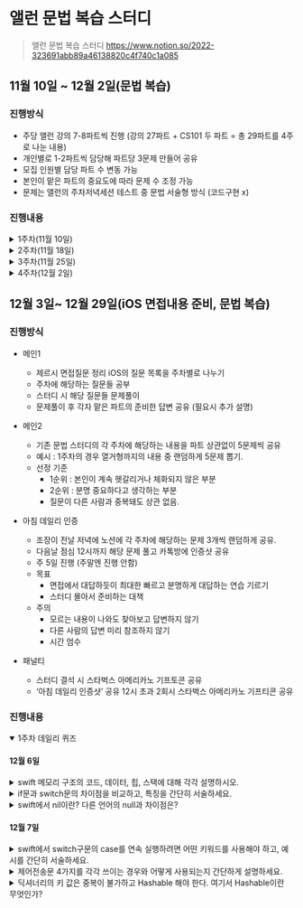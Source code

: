 # 앨런 문법 복습 스터디
> 앨런 문법 복습 스터디  https://www.notion.so/2022-323691abb89a46138820c4f740c1a085

## 11월 10일 ~ 12월 2일(문법 복습)

### 진행방식
-  주당 앨런 강의 7-8파트씩 진행 (강의 27파트 + CS101 두 파트 = 총 29파트를 4주로 나눈 내용)
-   개인별로 1-2파트씩 담당해 파트당 3문제 만들어 공유
-   모집 인원별 담당 파트 수 변동 가능
-   본인이 맡은 파트의 중요도에 따라 문제 수 조정 가능
-   문제는 앨런의 주차저녁세션 테스트 중 문법 서술형 방식 (코드구현 x)  

### 진행내용
<details>
<summary>1주차(11월 10일)</summary>

## Kyle(나)
<details>
<summary> swift 메모리 구조의 코드, 데이터, 힙, 스택에 대해 각각 설명하시오. </summary>

#### 코드 
프로젝트에서 우리가 작성하는 소스 코드가 기계어 형태로 저장.  
컴파일 타임에 저장되고, 중간에 코드가 변경되지 않도록 Read-Only 형태로 저장.
#### 데이터 
전역변수, static 변수가 저장된다. 프로그램 시작과 동시에 할당되고, 프로그램 종료시 메모리에서 해제된다.  
실행 도중 변수 값이 변경될 수 있으니 Read-Write로 지정된다.
#### 힙 
프로그래머가 할당/해제 하는 메모리 영역 사용하고 난 후 반드시 메모리 해제 필수! -> 안할 경우 메모리 누수가 발생.
#### 스택 
함수 호출 시 함수의 지역변수, 매개변수, 리턴 값 등등이 저장되고, 함수 종료시 저장된 메모리도 해제.
</details>
<details>
<summary> swift의 기본 데이터 타입에 대해 설명하시오. (Int, Float/Double, String/Character, Float/Double) </summary>

모든 데이터 타입의 이름은 첫 글자를 대문자로 입력한다. 또한 Struct를 기반으로 구현되어 있다.
#### Int(정수형 데이터 타입) 
정수 타입, 현재는 기본적으로 64비트 정수형.
#### Float / Double(실수형 데이터 타입) 
##### Float
실수 타입/ 부동 소수 타입  
소수점 표현 가능(6자리까지) / 4바이트 
##### Double
실수 타입(Float 타입에 비해 2배의 공간)  
소수점 표현 가능(15자리까지)
#### String / Charater (문자형 데이터 타입) 
##### String
문자열을 저장, 큰따옴표("")사용 
##### Charater
문자(한글자)를 저장, 큰따옴표("")사용
#### Bool(참과 거짓을 다루는 데이터 타입)
true 또는 false를 저장.  
프로그래밍의 다양한 상황에서 사용
</details>
<details>
<summary> swift의 타입 관련 기본 문법 3가지에 대해 설명하시오(타입 주석, 타입 추론, 타입 안전성) </summary>

#### 타입 주석
변수를 선언하면서, 타입도 명확하게 지정하는 방식
#### 타입 추론
타입을 지정하지 않아도, 컴파일러가 타입을 유추해 저장하는 방식
#### 타입 안정성
스위프트는 데이터 타입을 명확하게 구분하여 사용한다.
</details>

## Jess

<details>
<summary> if문과 switch문의 차이점을 비교하고, 특징을 간단히 서술하세요.</summary>

- if문 
  - 조건 2개도 사용 가능, 응용 범위가 넓습니다. 즉 모든 조건에 대한 처리가 가능합니다.
- switch문 
	- if문보다 가독성이 좋습니다. 실제 앱 등의 분기처리에 많이 사용합니다.
</details>
<details>
<summary>swift에서 switch구문의 case를 연속 실행하려면 어떤 키워드를 사용해야 하고, 예시를 간단히 서술하세요.</summary>

**fallthough 키워드를 사용합니다**
```swift
switch 입력 값 { 
case 비교 값 1: 
     	실행구문 
case 비교 값 2: 
       	fallthrough 
case 비교값 3: 
       	실행구문 
default: 
      	실행구문 
}
```
</details>
<details>
<summary>튜플의 개념을 설명하고, 간단한 예시를 들어보세요.</summary>

튜플은 타입의 이름이 따로 지정되지 않은, 프로그래머 마음대로 만드는 타입입니다.  
ex) var person: (String, Int, Double) = (”Jess”, 123, 12.3)
</details>

## haha

<details>
<summary>inout은 언제 사용하면 좋을까요?</summary>

inout 파라미터를 사용하면 값 타입 변수가 저장된 주소의 값을 함수 안과 밖에서 동일하게 사용하게 됩니다.  
따라서 함수가 입력과 동일한 출력을 제공하고, 함수 내에서 적용된 변경사항이 함수 외부에서도 동일하게 적용되어야할 때 사용할 수 있습니다.  
Swap을 직접 구현하고자 한다면 inout이 좋은 선택이 될 수 있습니다.
```swift
func swap<T>(a: inout T, b: inout T) {
	(a, b) = (b, a)
}
var a = 0, b = 1
print(a, b) // 0 1
swap(a: &a, b: &b)
print(a, b) // 1 0
```
</details>
<details>
<summary>제어전송문 4가지를 각각 쓰이는 경우와 어떻게 사용되는지 간단하게 설명하세요.</summary>

- break
	- switch문에서 break - case에서 어떤 문장의 실행도 없을 때 입력하는 약속
	- 반복문(for/while)에서 break - (가장 가까운) 반복문을 완전히 종료
- fallthrough
	- switch문에서 어떤 해당 case를 해당한 후, 다음 case의 해당 여부를 따지지 않고, 다음 case 내부의 문장을 실행
- continue
	- 반복문에서 (가장 가까운) 반복의 이번 주기를 끝내고 다음 주기로 바로 넘어가서, 다음 주기를 실행
- return
	- 리턴 타입이 있는 함수
		- 임시값을 저장할 메모리 공간을 생성한다.
		- 해당 임시값을 반환하고 스택 영역에서 함수의 스택 프레임을 해제시킨다.
		- 함수의 결과를 값으로 가진다.
	- 리턴 타입이 없는 함수
		- 임시값을 저장하는 메모리 공간이 따로 없다.
		- 함수의 실행을 중단 시킨다. 그 즉시, 스택 영역에서 함수의 스택 프레임을 해제시킨다.
		- 함수의 결과로 값을 가지지 않고 단순히 동작만 수행
</details>
<details>
<summary>1..<3은 어떻게 for in 순환문으로 반복 순회가 가능할까요?</summary>

1..<3은 범위를 나타내는 Range 객체입니다.
Generic으로 구현되어 다양한 타입의 범위를 표현할 수 있게 [lowerBound, upperBound) 방식으로 표현됩니다.  
Range의 내부 코드를 살펴보면 Range는 Sequence protocol을 채택하고 있습니다.  
```swift
extension Range: Sequence
		where Bound: Strideable, Bound.Stride: SignedInteger {
  public typealias Element = Bound
  public typealias Iterator = IndexingIterator<Range<Bound>>
}
```
Sequence 프로토콜에 부합하는 타입은 for…in 순환문으로 반복 순회할 수 있습니다. 내부적으로는
```swift
public protocol Sequence {
    associatedtype Iterator: IteratorProtocol
    public func makeIterator() -> Self.Iterator
}
```
이렇게 구현되어 있는데 런타임시에 for in 순환문을 돌면서 makeIterator() 메소드가 자동으로 호출됩니다.  
Iterator는 는 IteratorProtocol 에 부합하는 범용 타입으로 IteratorProtocol 의 목적은 컬렉션을 반복 순회하는 next() 메소드를 통해 컬렉션의 반복 상태를 캡슐화 하는 것입니다.  
그렇기 때문에 for in 순환문을 통해서 makeIterator() 메소드가 자동으로 호출되고 Iterator를 반환하는 것입니다.  
Iterator 에는 next()라는 메소드가 있는데 Sequence에 있는 다음 요소를 반환하거나, Sequence의 마지막인 경우 nil 을 반환합니다.  
아마 for in 순환문 내부적으로 이러한 처리가 되어있을 거라 생각됩니다. 그래서 반복 순회가 가능하다고 생각합니다.
</details>

## John
<details>
<summary>swift에서 nil이란? 다른 언어의 null과 차이점은?</summary>

다른 언어의 null은 보통 실제로 값이 없는 것   
스위프트에서 nil은 실제 값이 없다기보다, 값이 없음을 ‘표현’하기 위해 임시적으로 감싸진 키워드.  
#### 값이 없는 것과 값이 없음을 표현하는 것은 어떻게 다른가?
메모리 구조의 차이로 보면 이해 가능.  
#### 스위프트의 옵셔널
즉, 스위프트의 옵셔널은 값이 있는 케이스와 값이 없는 케이스를 감싸는 enum.  
enum 안 case 각각은 .some →optional(값), .none→nil로 나누어진다.  
즉 nil의 메모리에는 enum case 중 .none이 있다.  
옵셔널 타입의 변수 등에 값이 없을 경우 자동으로 nil이 할당된다.  
실제 값이 없는 경우는 nil을 벗겨야 함. (null 과 같은 키워드는 따로 없음)
</details>
<details>
<summary>딕셔너리의 키 값은 중복이 불가하고 Hashable 해야 한다. 여기서 Hashable이란 무엇인가?</summary>

유일성을 보장하는 것.  
기본적으로 Hash함수에 input으로 쓰일 수 있는 타입을 Hashable 하다고 한다.  
#### 해시 함수란?
어떤 숫자나 글자를 input으로 사용하면, 고정된 길이의 숫자나 글자이면서 유일한 값으로 output을 반환해 준다.  
해셔블한 타입은 값의 유일성을 보장하고, 검색 속도가 빠르다.(시간 복잡도 O(1)).  
스위프트의 기본 타입은 모두 Hashable.
#### 해시 함수 추가 설명
```
똑같은 값이 올 때마다 똑같이 분류되어야 하는 규칙성으로 값을 변환한다.
비밀번호 보안 시스템을 생각하면 이해 도움. 
우리가 비밀번호를 입력하면, 그 값 그대로를 오픈하지 않고 해쉬함수를 사용해 해쉬값으로 반환해서 이용한다. 
이렇게 바뀐 해쉬값(아웃풋)은 다시 해당 글자에 대해 유일하고, 대신 반대 방향으로(해쉬값인 아웃풋에서 우리가 입력한 인풋으로) 전환이 불가능하다. 
즉 암호화가 된 것. 해셔블이란 해쉬 함수의 인풋으로 사용될 수 있는 값을 의미한다. 
해쉬 함수란 유일한 값에 대응되는 것으로, 대표적으로 비밀번호를 받을 때 우리의 비밀번호 리터럴 값은 해셔블하게 저장된다. 
이렇게 해셔블한 값은 유일하기에 검색속도가 기존 O(n)에 비해 O1로 빠르다.
```
</details>
<details>
<summary>array, dictionary, set의 문서에 공통적으로 등장하는 sequence는 어떤 개념인가?</summary>

- 차례를 만들어주는 프로토콜 타입
- 딕셔너리나 셋은 순서가 없다고 했지만, 그럼에도 for 구문이나 .contains 등의 메서드를 사용하기 위해선 전체를 반복해서 순환할 필요가 있다.
- 스위프트 컬렉션 타입은 이러한 검색을 가능하게 하는 프로토콜을 자동으로 채택하고 있다.  
이러한 컬렉션 타입이 시퀀스 프로토콜을 채택하고 있다는 것은 차례가 있다는 의미이다.  
물론 딕셔너리나 셋은 순서가 없지만, for 문 등의 검색을 위해선 전체를 순회할 필요가 있기 때문에 차례가 존재한다.  
array, set의 .contains 메서드 등이 이러한 시퀀스 프로토콜을 이용해 실행된다.
</details>

## Review
**array, dictionary, set의 문서에 공통적으로 등장하는 sequence는 어떤 개념인가?**  
해당 질문에 대해 제대로 답하지 못했음. 다시 공부하고 해당내용 정리하기.  

**몸에 체화되어 확실하게 정리하도록 할것**  
실제로 문제를 풀어보니 머리로 알고있는 것과 실제로 내가 작성하는것과는 정말 달랐음.  
확실하게 내용을 정리해서 면접때 확실하게 답변할 수 있도록 준비하기	

</details>
<details>
<summary>2주차(11월 18일)</summary>

## Kyle(나)
<details>
<summary>클래스와 구조체에서 초기화의 의미에 대해 간단히 서술하시오.</summary>

초기화란 생성자 메서드를 실행하여 클래스나 구조체의 모든 저장 속성의 값 설정을 완료하고, 인스턴스를 생성하는것을 말한다.
</details>
<details>
<summary>클래스와 구조체의 메모리 저장 방식에 따른 차이점을 서술하시오.</summary>

- 구조체
    1. 값 형식
    2. 인스턴스 데이터를 모두 스택에 저장한다.
    3. 값을 전달할때 마다 복사본을 생성하여 전달한다.(다른 메모리 공간을 생성)
    4. 스택에 저장되고, 스택 프레임 종료시 메모리에서 자동 제거
- 클래스
    1. 참조 형식
    2. 인스턴스 데이터가 힙에 저장, 해당 힙을 가르키는 변수를 스택에 저장하고 메모리 주소값이 힙을 가르킨다.
    3. 값 전달시 저장된 주소를 전달한다.
    4. ARC를 통해 메모리를 관리한다.
</details>
<details>
<summary>객체지향의 4대 특징에 대해 간단하게 서술하시오</summary>

- 추상화  
실체들의 공통적 특성을 뽑아내서 클래스로 정의하는 것을 말한다.  
- 캡슐화  
연관이 있는 속성과 메서드를 하나의 클래스로 묶어서 활용한다는 개념
	- 은닉화: 캡슐화를 하면 접근제어자를 통해 객체 외부에서 내부 데이터의 접근 통제가 가능해짐.

- 상속성  
부모클래스의 속성과 메서드를 자식클래스에서 그대로 물려받는 개념.  
상속을 활용해 코드가 재활용되기 때문에 생산성이 높아짐  
클래스가 타른 타입과 구별되는 결정적인 이유
- 다형성  
하나의 객체가 여러가지 타입의 형태로 저장 가능하다.  
하나의 객체는 다양한 방식으로 동작 가능하다.
</details>

## John
<details>
<summary>저장 속성과 계산 속성의 차이를, 계산 속성을 사용하는 이유를 통해 설명하시오.</summary>

저장속성은 인스턴스 내에 실제 데이터 값을 저장할 수 있는 데이터 저장공간이며,  
계산속성은 속성의 형태를 가진 실질적인 메서드입니다. 실제 데이터 값은 없습니다.

계산 속성을 사용하는 이유는 메서드가 프로퍼티가 훨씬 더 간편하고 직관적이기 때문입니다.  
인스턴스 외부에서 메서드를 통해 내부 값에 접근하려면 메서드를 두 개 구현해야 하기 때문에 코드의 가독성이 나빠집니다.
</details>
<details>
<summary>타입 속성의 뜻과 그 키워드인 static과 class의 차이는?</summary>

각각의 인스턴스가 아닌 타입 자체에 속하는 프로퍼티를 뜻합니다.  
static은 상속해서 재정의가 불가하고, class는 상속해서 재정의가 가능합니다. 
</details>
<details>
<summary>클래스를 상속받았을 때, 저장 프로퍼티는 재정의가 불가한데 계산 프로퍼티는 재정의가 가능한 이유는?</summary>

데이터 영역에서 프로퍼티는 상위 클래스의 메모리 구조에 관여할 수 없으므로 재정의가 불가합니다.  
그러나 계산 프로퍼티는 메모리 구조의 프로퍼티를 수정하는 것이 아닌, 기능을 추가하는 방식이기 때문에 재정의가 가능합니다.
</details>
<details>
<summary>String은 왜 subscript로 접근이 안되는지 설명하시오.</summary>

String.index로 접근해야 한다. String의 유니코드 크기가 가변적이기 때문이다.
</details>
## Haha
<details>
<summary>Class 타입의 초기화 위임 규칙에 대해 설명해주세요.</summary>

1. 자식 클래스의 지정 생성자는 부모클래스의 지정생성자를 반드시 호출하여야 합니다.
2. 편의생성자는 자신을 정의한 클래스의 다른 생성자를 반드시 호출하여야 합니다.
3. 편의생성자는 지정생성자를 반드시 호출하여야 합니다.
</details>
<details>
<summary>required 키워드에 대해서 설명해보세요.</summary>

클래스의 생성자 앞에 required 키워드를 붙이면 하위 클래스에서 반드시 해당 생성자를 구현해야합니다.  
다른 지정 생성자를 구현하지 않으면 자동으로 필수 생성자가 상속됩니다. 
</details>
<details>
<summary>init?()은 어떤 특징을 가지고 있고, init()과 어떤 차이가 있나요?</summary>

init?()은 인스턴스 생성 시 실패가능성을 가진 생성자입니다.  
실패가 불가능하게 만들어서 아예 에러가 나고 앱이 완전히 꺼지는 가능성보다는 실패가능 생성자를 정의하고,  
그에 맞는 예외 처리를 하는 것이 더 올바른 방법입니다.  
인스턴스 생성 실패 시 nil을 리턴합니다. 또한, init?()은 재정의가 불가합니다.
</details>
## Jess
<details>
<summary>Any와 AnyObject에 대하여 간단히 서술하세요.</summary>
특정 타입을 지정하지 않고 여러 타입의 값을 할당할 수 있는 타입입니다.  
타입 캐스팅을 수행할 때 일반적으로 상속 관계에 있는 클래스끼리만 캐스팅이 가능하지만,  
이를 사용할 경우 상속 관계에 있지 않아도 타입 캐스팅을 할 수 있습니다.  
**Any**는 함수 타입을 포함한 모든 타입을 뜻하고, **AnyObjects**는 클래스 타입만을 뜻합니다.
</details>
<details>
<summary>확장의 개념과 유의점, 사용하고자 하는 경우 등을 간단하게 서술하세요.</summary>

클래스나 구조체, 열거형 등의 객체에 새로운 기능을 추가하여 확장해주는 구문입니다.  
메서드를 추가하는 것만 가능하며, 저장 속성은 추가할 수 없습니다.  
클래스에서 생성자를 구현하려는 경우, 편의생성자 형태만 추가 가능합니다.  
확장은 외부에서 가져온 타입에 내가 원하는 기능을 추가하고자 할 때 사용합니다.  
따라서 따로 상속을 받지 않아도 되며, 구조체와 열거형에도 기능을 추가할 수 있으므로 매우 편리합니다.
</details>
<details>
<summary>클래스의 상속과 확장의 차이점을 간단히 서술하세요.</summary>

클래스나 구조체, 열거형 등의 객체에 새로운 기능을 추가하여 확장해주는 구문입니다.  
클래스의 상속은 특정 타입을 물려받아 하나의 새로운 타입을 정의하고,  
추가 기능을 구현하는 수직확장의 형태입니다.  
반면 확장은 기존의 타입에 기능을 추가하는 수평확장의 형태입니다.  
상속을 받으면 기존 기능을 재정의할 수 있지만, 확장은 재정의 할 수 없습니다. 
</details>

## Review
John이 말해준 **WMO 키워드** 찾아서 보고 공부해서 2주차 Review 파일에 정리하기.  
**class의 성능을 향상 시킬수 있는 방법**에 대해 공부하기.  
</details>
<details>
<summary>3주차(11월 25일)</summary>

## John
<details>
<summary>프로토콜이란 무엇이며, 프로토콜을 사용하는 이유는 무엇인가?</summary>

프로토콜은 일종의 규약을 채택하는 것과 같다. 흔히 자격증을 채택하는 것으로 많이 비교한다.  
프로토콜 지향 프로그래밍은 스위프트의 큰 언어적 특징 중 하나인데, 객체지향 프로그래밍의 단점을 보완할 수 있다.  
객체지향 프로그래밍을 클래스로 대표해서 말해보면, **세 가지 단점**을 들 수 있다.  

1. 우선 클래스에서만 상속이 가능.  
2. 하나의 클래스만 상속(다중 상속 지원 x)
3. 상속시 필수적으로 상위 메모리 구조를 따라가기 때문에 불필요한 메서드와 프로퍼티를 강제적으로 갖게 된다.  

반면, **프로토콜**은 값타입에서도 사용 가능하며, 여러개의 프로토콜을 채택 가능하고,  
객체를 생성하지 않기 때문에 메모리와 상관이 없다.  
또한 추가적으로, 애플의 기본 데이터타입에도 사용 가능하고, 타입으로도 사용 가능하다.
</details>
<details>
<summary>스위프트가 프로토콜을 일급 객체로 취급한다는 것은 무슨 의미인가?</summary>
일급 객체로 사용 가능하다는 말은, 하나의 타입으로 사용 가능하다는 뜻이다.  
즉, **변수에 할당**할 수 있고, **메서드의 파라미터로 전달받거나 리턴값으로 반환**할 수 있다.
</details>
<details>
<summary>mutating 키워드가 무엇인지와 그 원리를 설명하세요.</summary>

값 타입인 구조체가 프로토콜을 채택하고 그 메서드가 변수를 사용할 때 mutating 키워드가 필요하다.
</details>
## Jess
<details>
<summary>Method Dispatch가 무엇인가요? 또한,  Method Dispatch의 대표적인 두가지 타입의 특징을 간략히 설명하세요.</summary>

현재 메모리에서 어떻게 각 메서드를 실행시키고, 어떠한 메서드를 구현해야하는지를 결정하는 것입니다.  
두 가지의 타입으로 나뉘는데, **정적 디스패치(Static Dispatch)**와 **동적 디스패치 (Dynamic Dispatch)**로 나뉩니다.  
**정적 디스패치**는 컴파일 타임에 어떤 메서드를 실행할 지 주소값을 알고 있기 때문에 함수의 메모리 주소로 바로 이동합니다.  
이는 성능을 향상시키고 컴파일러가 최적화를 가능하게 합니다.  
**동적 디스패치**는 참조 타입에서만 지원합니다. 정적 디스패치에 비하여 오버헤드가 더 들지만, OOP의 언어들은 다형성을 위하여 동적 디스패치를 지원합니다. (하나의 객체가 다양한 방식으로 동작 가능할 수 있도록) 
</details>
<details>
<summary>중첩타입이 무엇인지, 어떻게 사용하는지 간략히 설명하세요.</summary>

swift에서는 타입 내부에 타입을 정의하고 구현할 수 있는데, 이것을 중첩타입이라고 합니다.  
타입 내부에 새로운 타입을 정의하고 싶다면 자신의 정의 내부에 새로운 타입을 정의하고 구현해주면 됩니다.  
중첩타입을 참조하려면 자신이 속해있는 타입의 이름을 자신보다 앞에 적어주어야 합니다.  
ex) Person 클래스 내부에 정의한 Job 타입을 나타낼 때 Person.Job 이라고 표현
</details>
<details>
<summary>self와 Self의 차이를 설명하세요.</summary>

**Self** - 프로토콜을 준수하는 타입  
**self** - 해당 타입의 내부의 값
</details>
## Kyle
<details>
<summary>클로저의 캡처현상에 대해 간단히 설명하시오</summary>

클로저는 클로저의 주기동안 사용이 필요 없어질때까지 힙의 영역에 존재해야 하고, 클로저 내부에서 외부에 존재하는 변수를 계속 사용해야 하기 때문에 캡처 현상이 발생한다.
</details>
<details>
<summary>강한 참조 사이클에 대해 설명해주세요</summary>

두 인스턴스가 서로를 참조할 경우 강한 참조 사이클이 발생하고, 인스턴스가 메모리에서 정상적으로 헤제되지 않는 것을 의미한다.
</details>
## Haha
<details>
<summary>고차함수 중 flatMap과 compactMap의 차이를 설명해보세요.</summary>

- `compactMap`은 1차원 배열에서 각 요소에 대해 `nil을 제거`하고 `옵셔널 바인딩`을 한 결과를 배열로 만들어 반환합니다.
- `flatMap`은 배열의 요소 타입이 옵셔널이라면, `nil을 제거`하고 `옵셔널 바인딩`을 한 결과를 배열로 만들어 반환합니다.
- `flatMap`은 2차원 배열이면서 요소 타입이 옵셔널이 아니라면, 배열의 요소들을 `1차원으로 합친 배열`을 반환하고 nil의 제거와 옵셔널 바인딩은 하지 않습니다.
</details>
<details>
<summary>함수형 프로그래밍은 무엇인가요? Swift는 함수형 프로그래밍 언어인가요?</summary>

- 함수형 프로그램밍은 `순수 함수`를 기반으로 하는 프로그래밍 패러다임입니다. 순수 함수는 어떤 입력에 대해 `항상 같은 출력`을 만드는 함수를 의미합니다. 즉, 외부에 영향을 주거나 받는 `side effect`가 없습니다.
- 스위프트는 함수형 프로그래밍 언어이면서 동시에 객체 지향 프로그램밍 언어의 특징인 상속, 은닉, 캡슈화, 추상화 등을 제공하는 멀티 패터다임 언어입니다.
</details>
<details>
<summary>High Order Function에 대해서 설명해보세요.</summary>

고차함수는 함수를 인자로 받거나 함수를 결과로 반환할 수 있는 함수입니다.
</details>

## Review
**추가로 공부해볼 내용: Delegate**  
* 델리게이트 패턴을 활용하는 경우의 예시.  
* Delegate와 Notification 방식의 차이점.  
* KVO 동작 방식.
</details>
<details>
<summary>4주차(12월 2일)</summary>

## Kyle
<details>
<summary>강한 참조 사이클에 대해 간단히 설명하시오.</summary>

두 가지 이상의 객체가 서로에 대한 강한 참조 상태를 가지고 있을때 발생하며,  
발생하게 될 경우 서로에 대한 참조가 해제되지 않아 메모리에서 유지되어 메모리 누수가 발생하게 된다.
</details>
<details>
<summary>강한 참조 사이클로 인한 메모리 누수 해결방안인 weak, unowned 키워드의 차이점에 대해 설명하시오.</summary>

- **weak**  
가르키는 인스턴스가 메모리 해제될 경우 자동적으로 nil값을 할당받는다.
소유자에 비해 가르키는 인스턴스의 생명주기가 짧을때 주로 사용한다.

- **unowned**  
가르키는 인스턴스가 메모리 해제되어도 자동적으로 nil을 할당받지 못한다.
따라서 소유자에 비해 가르키는 인스턴스의 생명주기가 길때 주로 사용한다.
</details>
## Jess
<details>
<summary>defer란 무엇인지, 언제 사용하는지에 대하여 설명하세요.</summary>

작성된 위치와 상관없이 함수 종료 직전에 실행되는 구문입니다.  
함수를 종료하기 직전에 정리해야 하는 변수나 상수를 처리하는 용도입니다.
</details>
<details>
<summary>defer가 호출되는 순서는 어떻게 되고, defer가 호출되지 않는 경우를 설명하세요.</summary>

defer구분은 함수의 가장 마지막에 실행됩니다.  
하나의 함수에서 여러번 defer를 호출 가능하며, 실행 순서는 가장 마지막에 실행된 defer부터 역순입니다.  
중첩으로도 사용이 가능하며, 실행 순서는 가장 바깥쪽 defer부터 실행됩니다.  
defer가 호출되지 않는 경우는 defer를 읽기 전에 함수가 종료되는 경우입니다.  
throw를 이용해서 오류를 던져 함수가 종료될 경우, guard문을 사용하여 중간에 함수를 종료하는 경우 등이 있습니다.
</details>
<details>
<summary>generic이란 무엇인지,프로토콜에서의 generic 사용법에 대해 간단히 서술하세요.</summary>

타입(형식)에 관계없이 하나의 정의로 모든 타입을 처리할 수 있는 문법입니다.  
유지보수가 쉽고, 재사용성이 높은 함수,구조체,클래스,열거형 등을 일반화 가능한 코드로 작성할 수 있습니다.  generic이 없다면 타입마다 모든 경우를 다 정의해야 하기 때문에 유지보수 및 재사용성 관점에서 어렵습니다.  
프로토콜에서 generic을 사용하고 싶을 경우에는, 프로토콜 내부에 associatedtype을 쓰고, 프로토콜 내부에 사용할 범용 타입의 이름을 선언합니다.  
(메서드를 선언할 때에는 일반 제네릭처럼사용하는 것이 가능합니다.)
</details>
## John
<details>
<summary>Result 타입은 무엇인가요?</summary>

- 기존의 error타입에서 보다 진보된 형태.
- 함수 실행의 성공과 실패를 함께 담아 리턴하는 enum 타입.
- 에러가 발생할 시 따로 외부로 던지지 않고 enum case 내부에서 해결한다.
- 장점 :
    - 함수를 정의할 때 error타입을 명시적으로 선언할 수 있다.
    - error를 사용할 때 옵셔널바인딩이 불필요하다.
</details>
<details>
<summary>Result 타입을 활용할 수 있는 메서드 중 아는 것들을 간단하게 설명하세요.</summary>

- Result.get()은 성공을 throwing 한다.
- Result.map()은 성공을 원하는 조건으로 mapping해 반환한다.
- Result.failureMap()은 실패를 원하는 조건으로 mapping해 반환한다.
</details>
<details>
<summary>접근 제어의 5가지 종류는 무엇이 있나요?</summary>

- open : 다른 모듈에서 접근가능. 클래스에서 사용가능. 클래스의 가장 넓은 수준의 접근제어단계.
- public : 다른 모듈에서 접근가능. 구조체/열거형의 가장 넓은 수준의 접근제어단계. 기본 타입의 설정 수준. 상속/재정의 불가
- internal : 같은 모듈에서 접근가능. 기본 접근제어 설정.
    - 모듈: 프레임워크/라이브러리 등 import해서 사용하는 외부의 것
- fileprivate : 같은 파일 내에서 접근가능
- private : 같은 scope 내에서 접근가능
</details>
## Haha
<details>
<summary>Hashable 프로토콜에 대해서 설명해보세요.</summary>

- Hashable 프로토콜을 채택하는 타입은 모두 값을 `정수인 해시값`으로 표현할 수 있습니다.
- 스위프트의 기본 타입 중 `문자열, 정수, 실수, 불리언, 그리고 Set 콜렉션`이 Hashable 프로토콜을 채택하고 있습니다.
- Hashable 프로토콜을 채택하는 커스텀 타입의 `저장 프로퍼티가 모두` Hashable 프로토콜을 채택하고 있다면, 별다른 구현없이 Hashable 프로토콜을 채택하는 것 만으로 Hashable한 동작을 제공합니다.
- 그렇지 않다면 `==` 메서드를 만들고 hash(into:) 구현해서 해시값을 생성하는데 필요한 프로퍼티를 지정해주어야합니다.
</details>
<details>
<summary>Hashable 프로토콜을 채택하는 커스텀 타입이 Equtable도 채택해야하는 이유가 무엇인가요?</summary>

- 어떤 값에 대한 Hash 값은 고유하지만, Hash 값을 생성하는 built in 메소드인 hasher(_:) 가 서로 다른 값에 대해 동일한 Hash 값을 생성할 수 있기 때문입니다.
- 이런 경우를 해시 충돌이라고 하고, 해시 충돌이 발생하는 경우를 알기 위해서는 두 인스턴스가 값이 일치하는 확인해야하기 때문에 Equatable 프로토콜을 채택해야합니다.
</details>
## 전체범위 문제(중요 내용 복습)
<details>
<summary>함수형 프로그래밍 방식을 왜 고려해야 할까요?</summary>

- 함수형 프로그래밍
    - 기존 코드를 기반으로 생각하는 명령형 프로그래밍은 ‘어떻게 구현하는가’에 초점
    - 함수형 프로그래밍은 ‘무엇’을 활용할까의 관점.
        - 함수들을 조합해 결과를 만든다.
    - 장점
        - 사이드 이펙트를 방지한다.
        - 코드가 간결해진다.
- 사실 사이드 이펙트가 없다는 건 순수함수에 좀 더 가까운 설명.
- 함수형 프로그래밍의 장점은, 값-상태를 공유하지 않는다는 것. 동시성 문제를 보다 안전하게 해결할 수 있다.
</details>
<details>
<summary>swift에서 extension이 무엇인지, 어떻게 사용되는지 간단히 서술하세요.</summary>

**extension(확장)**은 클래스, 구조체, 열거형 타입에 새로운 메서드, 프로퍼티, 생성자를 추가적으로 정의해 사용하기 위해 사용.  
이 때 확장에는 저장 속성은 정의할 수 없으며, 계산 속성만 정의할 수 있습니다.  
소멸자의 경우에는 추가할 수 없고 생성자는 convenience init만 정의할 수 있습니다.  
구조체의 경우에는 확장에 생성자를 정의할 경우 멤버와이즈 이니셜라이저가 사라지지 않습니다. 
</details>
<details>
<summary>upcasting과 downcasting의 차이에 대해 설명하세요.</summary>

**upcasting**이란, 서로 상속 관계에 있는 클래스에서 자식 클래스를 부모 클래스로 타입캐스팅하는 것을 말합니다.  
as를 사용해서 업 케스팅할 수 있습니다. 컴파일이 되면 항상 성공합니다.  
**downcasting**은 반대로 부모클래스에서 자식클래스로 타입캐스팅하는 것입니다.  
이 역시 as를 사용하지만, 실패 가능성이 있기에 as? 나 as! 를 사용합니다.  
as! 는 실패하면 런타임 에러를 발생시키고, as? 는 nil을 반환합니다.  
</details>
<details>
<summary>dispatch queue의 serial queue에 대해 간단히 서술하세요.</summary>

serial queue, 즉 직렬 큐는 작업을 한번에 하나씩 처리하는 작업 큐 입니다.  
보통 순서가 중요한 작업을 처리할 때 사용합니다.  
스레드에 먼저 할당한 작업이 완전히 끝나야 큐에서 대기중인 작업을 스레드에 할당합니다. 
</details>
## Review
- 다음 스터디 계획 논의
</details>

## 12월 3일~ 12월 29일(iOS 면접내용 준비, 문법 복습)
### 진행방식
   - 메인1
       - 제르시 면접질문 정리 iOS의 질문 목록을 주차별로 나누기
       - 주차에 해당하는 질문들 공부
       - 스터디 시 해당 질문들 문제풀이
       - 문제풀이 후 각자 맡은 파트의 준비한 답변 공유 (필요시 추가 설명)
   - 메인2
       - 기존 문법 스터디의 각 주차에 해당하는 내용을 파트 상관없이 5문제씩 공유
       - 예시 : 1주차의 경우 열거형까지의 내용 중 랜덤하게 5문제 뽑기.
       - 선정 기준
           - 1순위 : 본인이 계속 헷갈리거나 체화되지 않은 부분
           - 2순위 : 분명 중요하다고 생각하는 부분
           - 질문이 다른 사람과 중복돼도 상관 없음.
- 아침 데일리 인증
    - 조장이 전날 저녁에 노션에 각 주차에 해당하는 문제 3개씩 랜덤하게 공유.
    - 다음날 점심 12시까지 해당 문제 풀고 카톡방에 인증샷 공유
    - 주 5일 진행 (주말엔 진행 안함)
    - 목표
        - 면접에서 대답하듯이 최대한 빠르고 분명하게 대답하는 연습 기르기
        - 스터디 몰아서 준비하는 대책
    - 주의
        - 모르는 내용이 나와도 찾아보고 답변하지 않기
        - 다른 사람의 답변 미리 참조하지 않기
        - 시간 엄수
        
- 패널티
    - 스터디 결석 시 스타벅스 아메리카노 기프토콘 공유
    - ‘아침 데일리 인증샷’ 공유 12시 초과 2회시 스타벅스 아메리카노 기프티콘 공유

### 진행내용

<details open>
<summary>1주차 데일리 퀴즈</summary>

#### 12월 6일
<details>
<summary>swift 메모리 구조의 코드, 데이터, 힙, 스택에 대해 각각 설명하시오.</summary>

##### 코드
프로젝트에서 우리가 작성하는 코드가 기계어로 변환되어 저장됨.  
컴파일 타임에 저장되고. 중간에 코드가 변경되지 않도록 Read-Only 형태로 저장된다.
##### 데이터
전역변수, static 변수가 저장된다. 프로그램 시작시 메모리에 할당되고, 종료시 메모리에서 해제된다.  
런타임 도중에 변경될 수 있기 때문에 Read-Write 형태로 저장된다.
##### 힙
프로그래머가 할당하는 메모리 영역이다.  
사용하고 난 후 메모리 해제를 해야한다. -> 안할시 메모리 누수 발생한다.
##### 스택
함수 실행시 함수의 지역변수, 매개변수, 리턴 값 등이 저장되고, 함수 종료시 저장된 메모리도 같이 해제된다.
</details>
<details>
<summary>if문과 switch문의 차이점을 비교하고, 특징을 간단히 서술하세요.</summary>

if문은 조건이 만족할때까지 순차적으로 여러 조건을 비교하지만,  
switch문은 해당하는 표현식이나 변수를 매칭시켜 바로 true인 값으로 이동하는 작동방식에서의 큰 차이점이 있습니다.  

if문은 주로 간단한 조건문을 작성할때 주로 사용합니다.  
swift의 if문에서는 조건에 대한 소괄호는 선택사항입니다.  
  
switch문은 if문보다 복잡한 조건문을 작성할때 사용하고, if문보다 가독성이 좋습니다.  
switch문은 판별하는 표현식에 대해 모든 경우의 수를 다루어야 하고,  
모든 사례를 다루지 않을시 반드시 default 케이스가 있어야 합니다.  
각 케이스에는 최소 하나 이상의 문장이 존재해야 하고,  
만약 없을 경우 break를 반드시 입력해야 합니다.

</details>
<details>
<summary>swift에서 nil이란? 다른 언어의 null과 차이점은?</summary>

nil은 값이 없는게 아닌 값이 없는 상태를 나타내는 키워드입니다.  
어떠한 인스턴스가 nil 이라는 것은 값이 없는게 아니라 값이 없는 키워드를 나타내는 nil이 할당된 것입니다.
</details>

#### 12월 7일
<details>
<summary>swift에서 switch구문의 case를 연속 실행하려면 어떤 키워드를 사용해야 하고, 예시를 간단히 서술하세요.</summary>

해당 케이스에서 falltthrough를 사용하여 해당 케이스와 상관없이 무조건 다음 케이스를 실행시킨다.
```swift
switch value {
case one:
	fallthrough
case two:
	break
default:
	break
}
```
</details>
<details>
<summary>제어전송문 4가지를 각각 쓰이는 경우와 어떻게 사용되는지 간단하게 설명하세요.</summary>

##### break
- switch : 해당 케이스에서 아무것도 실행하지 않을때 반드시 break를 입력해야 합니다.
-  반복문 : 가장 인접한 반복문의 모든 사이클을 중지하고 반복문 다음의 문장으로 이동합니다.

##### fallthrough
- switch문에서 매칭된 값에 고려없이 무조건 다음 케이스를 실행합니다.

##### continue
- 반복문에서 다음 반복문의 싸이클로 넘어가서 계속 실행함.

##### return
- 리턴 타입이 없는 함수: 함수의 실행을 종료하고 함수를 벗어남
- 리턴 타입이 있는 함수: return 키워드 다음의 표현식을 평가하고 값을 리턴한 후 함수의 실행을 중지하고 벗어남

##### throw
- 에러가 발생 가능하도록 정의된 함수에서 throw 키워드 다음에 정의된 에러의 타입을 리턴하면서 함수를 벗어남

</details>
<details>
<summary>딕셔너리의 키 값은 중복이 불가하고 Hashable 해야 한다. 여기서 Hashable이란 무엇인가?</summary>

해쉬 함수의 입력값으로 사용가능하다는 뜻이다.
</details>
</details>
